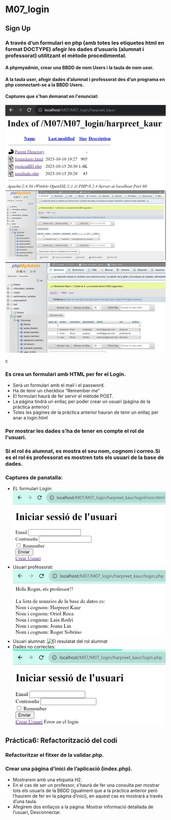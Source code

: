 # M07_login

## Sign Up 
### A través d’un formulari en php (amb totes les etiquetes html en format DOCTYPE) afegir les dades d’usuaris (alumnat i professorat) utilitzant el mètode procedimental.

#### A phpmyadmin, crear una BBDD de nom Users i la taula de nom user.
#### A la taula user, afegir dades d’alumnat i professorat des d’un programa en php connectant-se a la BBDD Users.

#### Captures que s'han demanat en l'enunciat:
![fitxers en execució Harpreet](ficherosEjHar.jpg)
![Abans de fer la conexió a BD Harpreet](beforeHar.jpg)
![Després de fer la conexió a BD Harpreet](afterHar.jpg)

c

### Es crea un formulari amb HTML per fer el Login. 
* Serà un formulari amb el mail i el password. 
* Ha de tenir un checkbox “Remember me”
* El formulari haurà de fer servir el mètode POST.
* La pàgina tindrà un enllaç per poder crear un usuari (pàgina de la pràctica anterior)
* Totes les pàgines de la pràctica anterior hauran de tenir un enllaç per anar a login.html

### Per mostrar les dades s'ha de tener en compte el rol de l'usuari. 
### Si el rol és alumnat, es mostra el seu nom, cognom i correo.Si es el rol és professorat es mostren tots els usuari de la base de dades. 

### Captures de panatalla: 

* EL formulari Login: 
![El formulari Login](formLoginHar.jpg)
* Usuari professorat: 
![El resulatat del rol professorat](roleProfeHar.jpg)
* Usuari alumnat:
![El resulatat del rol alumnat](roleAlumneHar.jpg)
* Dades no correctes: 
![Error al introduir dades incorrectes](loginError.jpg)


## Práctica6: Refactorització del codi

### Refactoritzar el fitxer de la validar.php.

### Crear una pàgina d’inici de l’aplicació (index.php).
* Mostrarem amb una etiqueta H2.
* En el cas de ser un professor, s’haurà de fer una consulta per mostrar tots els usuaris de la BBDD (igualment que a la pràctica anterior però l’haurem de fer en la pàgina d’inici), en aquest cas es mostrarà a través d’una taula.
* Afegirem dos enllaços a la pàgina: Mostrar informació detallada de l’usuari, Desconnectar.


